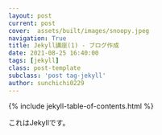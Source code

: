 ```yaml
---
layout: post
current: post
cover:  assets/built/images/snoopy.jpeg
navigation: True
title: Jekyll講座(1) - ブログ作成 
date: 2021-08-25 16:40:00
tags: [jekyll]
class: post-template
subclass: 'post tag-jekyll'
author: sunchichi0229
---
```


{% include jekyll-table-of-contents.html %}

これはJekyllです。